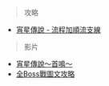 > 攻略

- [宵星傳說 - 流程加順流支線](http://bbs.a9vg.com/thread-1287420-1-1.html)

> 影片

- [宵星傳說～首鳴～](https://www.bilibili.com/bangumi/play/ep89490)
- [全Boss戰圖文攻略](http://www.isheart.com/viewthread.php?tid=141169)

